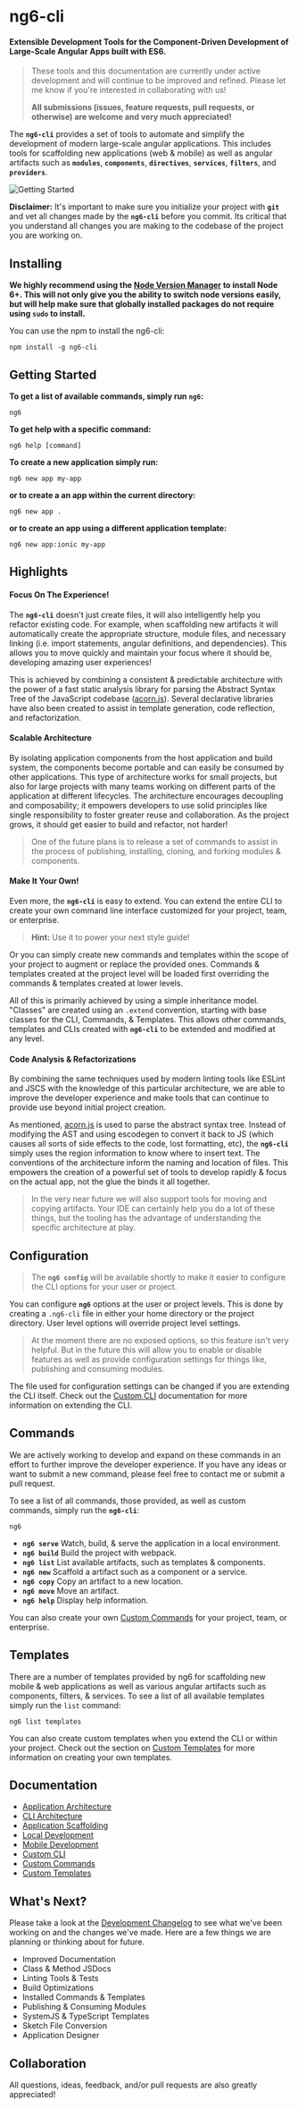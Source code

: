 # ng6-cli

#### Extensible Development Tools for the Component-Driven Development of Large-Scale Angular Apps built with ES6.


> These tools and this documentation are currently under active development and will continue to be improved and refined. Please let me know if you're interested in collaborating with us!
>
> **All submissions (issues, feature requests, pull requests, or otherwise) are welcome and very much appreciated!**

The **`ng6-cli`** provides a set of tools to automate and simplify the development of modern large-scale angular applications. This includes tools for scaffolding new applications (web & mobile) as well as angular artifacts such as **`modules`**,
**`components`**, **`directives`**, **`services`**, **`filters`**, and **`providers`**.


![Getting Started](https://github.com/asleepinglion/ng6-cli/blob/master/docs/getting-started.gif?raw=true "Getting Started...")


**Disclaimer:** It's important to make sure you initialize your project with **`git`** and vet all changes made by the **`ng6-cli`** before you commit. Its critical that you understand all changes you are making to the codebase of the project you are working on.


## Installing

**We highly recommend using the [Node Version Manager](https://github.com/creationix/nvm) to install Node 6+. This will not only give you the ability to switch node versions easily, but will help make sure that globally installed packages do not require using `sudo` to install.**

You can use the npm to install the ng6-cli:

```
npm install -g ng6-cli
```

## Getting Started

**To get a list of available commands, simply run `ng6`:**

```
ng6
```

**To get help with a specific command:**

```
ng6 help [command]
```

**To create a new application simply run:**

```
ng6 new app my-app
```

**or to create a an app within the current directory:**

```
ng6 new app .
```

**or to create an app using a different application template:**

```
ng6 new app:ionic my-app
```

## Highlights

#### Focus On The Experience!

The **`ng6-cli`** doesn't just create files, it will also intelligently help you refactor existing code. For example, when scaffolding new artifacts it will automatically create the appropriate structure, module files, and necessary linking (i.e. import statements, angular definitions, and dependencies). This allows you to move quickly and maintain your focus where it should be, developing amazing user experiences!

This is achieved by combining a consistent & predictable architecture with the power of a fast static analysis library for parsing the Abstract Syntax Tree of the JavaScript codebase ([acorn.js](https://github.com/ternjs/acorn)). Several declarative libraries have also been created to assist in template generation, code reflection, and refactorization.

#### Scalable Architecture

By isolating application components from the host application and build system, the components become portable and can easily be consumed by other applications. This type of architecture works for small projects, but also for large projects with many teams working on different parts of the application at different lifecycles. The architecture encourages decoupling and composability; it empowers developers to use solid principles like single responsibility to foster greater reuse and collaboration. As the project grows, it should get easier to build and refactor, not harder!

>One of the future plans is to release a set of commands to assist in the process of publishing, installing, cloning, and forking modules & components.

#### Make It Your Own!

Even more, the **`ng6-cli`** is easy to extend. You can extend the entire CLI to create your own command line interface customized for your project, team, or enterprise.

> **Hint:** Use it to power your next style guide!

Or you can simply create new commands and templates within the scope of your project to augment or replace the provided ones. Commands & templates created at the project level will be loaded first overriding the commands & templates created at lower levels.

All of this is primarily achieved by using a simple inheritance model. "Classes" are created using an `.extend` convention, starting with base classes for the CLI, Commands, & Templates. This allows other commands, templates and CLIs created with **`ng6-cli`** to be extended and modified at any level.

#### Code Analysis & Refactorizations

By combining the same techniques used by modern linting tools like ESLint and JSCS with the knowledge of this particular architecture, we are able to improve the developer experience and make tools that can continue to provide use beyond initial project creation.

As mentioned, [acorn.js](https://github.com/ternjs/acorn) is used to parse the abstract syntax tree. Instead of modifying the AST and using escodegen to convert it back to JS (which causes all sorts of side effects to the code, lost formatting, etc), the **`ng6-cli`** simply uses the region information to know where to insert text. The conventions of the architecture inform the naming and location of files. This empowers the creation of a powerful set of tools to develop rapidly & focus on the actual app, not the glue the binds it all together.

> In the very near future we will also support tools for moving and copying artifacts. Your IDE can certainly help you do a lot of these things, but the tooling has the advantage of understanding the specific architecture at play.

## Configuration

> The **`ng6 config`** will be available shortly to make it easier to configure the CLI options for your user or project.

You can configure **`ng6`** options at the user or project levels. This is done by creating a `.ng6-cli` file in either your home directory or the project directory. User level options will override project level settings.

> At the moment there are no exposed options, so this feature isn't very helpful. But in the future this will allow you to enable or disable features as well as provide configuration settings for things like, publishing and consuming modules.

The file used for configuration settings can be changed if you are extending the CLI itself. Check out the [Custom CLI](https://github.com/asleepinglion/ng6-cli/blob/master/docs/custom-cli.md) documentation for more information on extending the CLI.

## Commands

We are actively working to develop and expand on these commands in an effort to further improve the developer experience. If you have any ideas or want to submit a new command, please feel free to contact me or submit a pull request.

To see a list of all commands, those provided, as well as custom commands, simply run the **`ng6-cli`**:

```
ng6
```

- **`ng6 serve`** Watch, build, & serve the application in a local environment.
- **`ng6 build`** Build the project with webpack.
- **`ng6 list`** List available artifacts, such as templates & components.
- **`ng6 new`** Scaffold a artifact such as a component or a service.
- **`ng6 copy`** Copy an artifact to a new location.
- **`ng6 move`** Move an artifact.
- **`ng6 help`** Display help information.

You can also create your own [Custom Commands](https://github.com/asleepinglion/ng6-cli/blob/master/docs/commands.md) for your project, team, or enterprise.

## Templates

There are a number of templates provided by ng6 for scaffolding new mobile & web applications as well as various angular artifacts such as components, filters, & services. To see a list of all available templates simply run the `list` command:

```
ng6 list templates
```

You can also create custom templates when you extend the CLI or within your project. Check out the section on [Custom Templates](https://github.com/asleepinglion/ng6-cli/blob/master/docs/templates.md) for more information on creating your own templates.


## Documentation

- [Application Architecture](https://github.com/asleepinglion/ng6-cli/blob/master/docs/architecture.md)
- [CLI Architecture](https://github.com/asleepinglion/ng6-cli/blob/master/docs/cli-architecture.md)
- [Application Scaffolding](https://github.com/asleepinglion/ng6-cli/blob/master/docs/scaffolding.md)
- [Local Development](https://github.com/asleepinglion/ng6-cli/blob/master/docs/local-development.md)
- [Mobile Development](https://github.com/asleepinglion/ng6-cli/blob/master/docs/mobile-development.md)
- [Custom CLI](https://github.com/asleepinglion/ng6-cli/blob/master/docs/custom-cli.md)
- [Custom Commands](https://github.com/asleepinglion/ng6-cli/blob/master/docs/commands.md)
- [Custom Templates](https://github.com/asleepinglion/ng6-cli/blob/master/docs/templates.md)

## What's Next?

Please take a look at the [Development Changelog](https://github.com/asleepinglion/ng6-cli/blob/master/changelog.md) to see what we've been working on and the changes we've made. Here are a few things we are planning or thinking about for future.

- Improved Documentation
- Class & Method JSDocs
- Linting Tools & Tests
- Build Optimizations
- Installed Commands & Templates
- Publishing & Consuming Modules
- SystemJS & TypeScript Templates
- Sketch File Conversion
- Application Designer

## Collaboration

All questions, ideas, feedback, and/or pull requests are also greatly appreciated!
